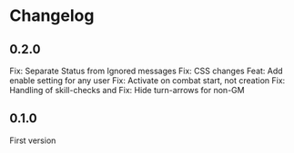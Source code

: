 # Changelog

## 0.2.0
Fix: Separate Status from Ignored messages
Fix: CSS changes
Feat: Add enable setting for any user
Fix: Activate on combat start, not creation
Fix: Handling of skill-checks and
Fix: Hide turn-arrows for non-GM

## 0.1.0
First version